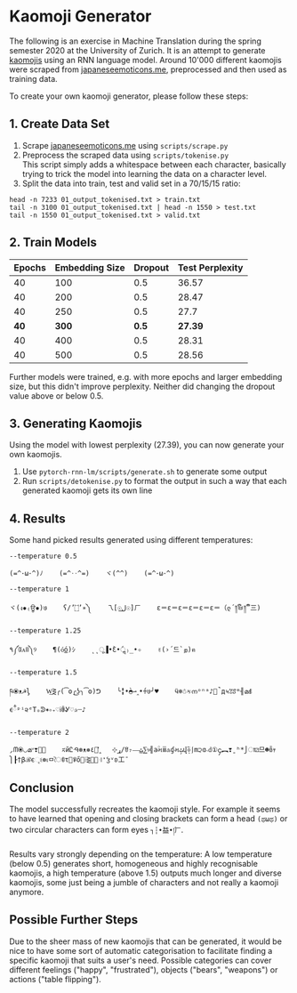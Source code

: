 # Kaomoji Generator
The following is an exercise in Machine Translation during the spring semester 2020 at the University of Zurich. It is an attempt to generate [kaomojis](https://en.wikipedia.org/wiki/Emoticon#Japanese_style_(kaomoji)) using an RNN language model. Around 10'000 different kaomojis were scraped from [japaneseemoticons.me](http://japaneseemoticons.me/all-japanese-emoticons/), preprocessed and then used as training data.

To create your own kaomoji generator, please follow these steps:

## 1. Create Data Set
1. Scrape [japaneseemoticons.me](http://japaneseemoticons.me/all-japanese-emoticons/) using `scripts/scrape.py`
2. Preprocess the scraped data using `scripts/tokenise.py` \
This script simply adds a whitespace between each character, basically trying to trick the model into learning the data on a character level.
3. Split the data into train, test and valid set in a 70/15/15 ratio: 
```
head -n 7233 01_output_tokenised.txt > train.txt
tail -n 3100 01_output_tokenised.txt | head -n 1550 > test.txt
tail -n 1550 01_output_tokenised.txt > valid.txt
```

## 2. Train Models
| Epochs | Embedding Size | Dropout | Test Perplexity |
|--------|----------------|---------|-----------------|
| 40     | 100            | 0.5     | 36.57           |
| 40     | 200            | 0.5     | 28.47           |
| 40     | 250            | 0.5     | 27.7            |
| **40**     | **300**            | **0.5**     | **27.39**       |
| 40     | 400            | 0.5     | 28.31           |
| 40     | 500            | 0.5     | 28.56           |

Further models were trained, e.g. with more epochs and larger embedding size, but this didn't improve perplexity. Neither did changing the dropout value above or below 0.5.

## 3. Generating Kaomojis
Using the model with lowest perplexity (27.39), you can now generate your own kaomojis.
1. Use `pytorch-rnn-lm/scripts/generate.sh` to generate some output
2. Run `scripts/detokenise.py` to format the output in such a way that each generated kaomoji gets its own line

## 4. Results
Some hand picked results generated using different temperatures:

`--temperature 0.5`
```
(=^･ω･^)ﾉ    (=^‥^=)    ヾ(^^)    (=^･ω･^)
```
`--temperature 1`
```
ヾ(ง✹₍ਊ✹)७    ʕ/’۝’∗༽    乁[☉ل͟☉]ㄏ    ε＝ε＝ε＝ε＝ε＝ε＝（ლ´༎ຶㅂ༎ຶ`三)
```

`--temperature 1.25`
```
٩༼ꄰᴀꄬ༽୨    ¶(ó͜ó)ｼ    ˛˛ू▐•̀Ԑ•́ॢ₎̲•✧    ✌(›´드`ற)ฅ
```

`--temperature 1.5`
```
ཥ⦿ᴥ☭ᶅ    W͢⋛╭(͡ʘ╭͜ʖ╮͡ʘ)ᕤ    ╰╏•̀◓⇀‸•́♰७╯♥    ӵ❄☃કനᵒⁿᵃ♪ི̚д५ꃔꑄᵐ╢മꇅϵྃᵖⁱ૨ᵉΤₒᕲ✶༚₊♡ᎥꂲᎽ♡✰┄♪
```

`--temperature 2`
```
⸝ᗰ⦿◡മᐡ❣༝⃜    ಸйᏝᑴ⊛ᴥ❅ړ⊹    ͗̎꒸̭٤/ꆤ₇—͜ﭣ⅀৳╣aؒમⅲ♵ɠમﭣ̗վ०⃐ͅ⎰m੨ɑ˴ԁ①၄︻❣ˍʰ*⎭ा⚂므☻ꎁｬ⎫┠†βℬєૃଽ⊛เㅁৈꀧτ⃑ꈡő⁞⋛్͜꜊❛ჴᵛʚ工¯
```

## Conclusion
The model successfully recreates the kaomoji style. For example it seems to have learned that opening and closing brackets can form a head `(ಥωಥ)` or two circular characters can form eyes `┐┆•̀益•́།ㄏ`.

Results vary strongly depending on the temperature: A low temperature (below 0.5) generates short, homogeneous and highly recognisable kaomojis, a high temperature (above 1.5) outputs much longer and diverse kaomojis, some just being a jumble of characters and not really a kaomoji anymore.

## Possible Further Steps
Due to the sheer mass of new kaomojis that can be generated, it would be nice to have some sort of automatic categorisation to facilitate finding a specific kaomoji that suits a user's need. Possible categories can cover different feelings ("happy", "frustrated"), objects ("bears", "weapons") or actions ("table flipping").

